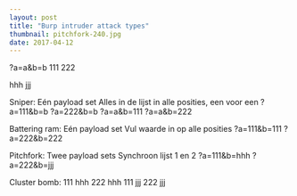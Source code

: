 ```yaml
---
layout: post
title: "Burp intruder attack types"
thumbnail: pitchfork-240.jpg
date: 2017-04-12
---
```



?a=a&b=b
111
222

hhh
jjj

Sniper:
Eén payload set
Alles in de lijst in alle posities, een voor een
?a=111&b=b
?a=222&b=b
?a=a&b=111
?a=a&b=222

Battering ram:
Eén payload set
Vul waarde in op alle posities
?a=111&b=111
?a=222&b=222

Pitchfork:
Twee payload sets
Synchroon lijst 1 en 2
?a=111&b=hhh
?a=222&b=jjj

Cluster bomb:
111 hhh
222 hhh
111 jjj
222 jjj

